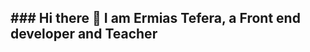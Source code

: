 
<!-- <a href="URL_REDIRECT" target="blank"><img align="center" src="URL_TO_YOUR_IMAGE" height="100" /></a> -->
<h2 style="textAlign: 'center'"> ### Hi there 👋 I am Ermias Tefera, a Front end developer and Teacher</h2>
<!--
**wteffera11/wteffera11** is a ✨ _special_ ✨ repository because its `README.md` (this file) appears on your GitHub profile.

Here are some ideas to get you started:

- 🔭 I’m currently working on ...
- 🌱 I’m currently learning ...
- 👯 I’m looking to collaborate on ...
- 🤔 I’m looking for help with ...
- 💬 Ask me about ...
- 📫 How to reach me: ...
- 😄 Pronouns: ...
- ⚡ Fun fact: ...
-->

